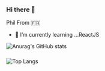 ### Hi there 👋
Phil From :fr:
- 🌱 I’m currently learning ...ReactJS
<!--
**PhilippeH11/PhilippeH11** is a ✨ _special_ ✨ repository because its `README.md` (this file) appears on your GitHub profile.

Here are some ideas to get you started:

- 🔭 I’m currently working on ...
- 🌱 I’m currently learning ...
- 👯 I’m looking to collaborate on ...
- 🤔 I’m looking for help with ...
- 💬 Ask me about ...
- 📫 How to reach me: ...
- 😄 Pronouns: ...
- ⚡ Fun fact: ...
-->
![Anurag's GitHub stats](https://github-readme-stats.vercel.app/api?username=PhilippeH11&show_icons=true&theme=radical)

###
![Top Langs](https://github-readme-stats.vercel.app/api/top-langs/?username=PhilippeH11&layout=compact&theme=dark)




